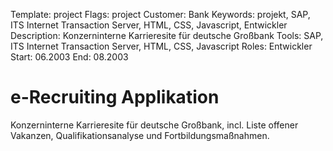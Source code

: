 Template: project
Flags: project
Customer: Bank
Keywords: projekt, SAP, ITS Internet Transaction Server, HTML, CSS, Javascript, Entwickler
Description: Konzerninterne Karrieresite für deutsche Großbank
Tools: SAP, ITS Internet Transaction Server, HTML, CSS, Javascript
Roles: Entwickler
Start: 06.2003
End: 08.2003

# e-Recruiting Applikation

Konzerninterne Karrieresite für deutsche Großbank, incl. Liste offener Vakanzen, Qualifikationsanalyse und Fortbildungsmaßnahmen.


